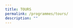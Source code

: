 ```yaml
---
title: TOURS
permalink: /programmes/tours/
description: ""
---
```

<p style="font-size:17px; line-height:40px">
</p>
